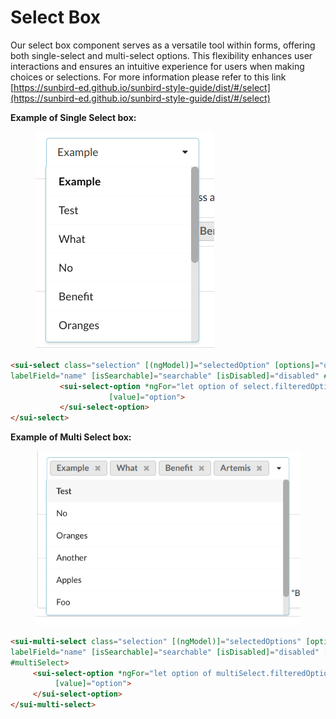 # Select Box

Our select box component serves as a versatile tool within forms, offering both single-select and multi-select options. This flexibility enhances user interactions and ensures an intuitive experience for users when making choices or selections. For more information please refer to this link [https://sunbird-ed.github.io/sunbird-style-guide/dist/#/select](https://sunbird-ed.github.io/sunbird-style-guide/dist/#/select)

**Example of Single Select box:**

<figure><img src="../../../../../.gitbook/assets/image (43).png" alt=""><figcaption></figcaption></figure>

```html
<sui-select class="selection" [(ngModel)]="selectedOption" [options]="options"
labelField="name" [isSearchable]="searchable" [isDisabled]="disabled" #select>
           <sui-select-option *ngFor="let option of select.filteredOptions"
                      [value]="option">
           </sui-select-option>
</sui-select>
```

**Example of Multi Select box:**&#x20;

<figure><img src="../../../../../.gitbook/assets/image (44).png" alt=""><figcaption></figcaption></figure>

```html
<sui-multi-select class="selection" [(ngModel)]="selectedOptions" [options]="options"
labelField="name" [isSearchable]="searchable" [isDisabled]="disabled" [hasLabels]="!hideLabels"
#multiSelect>
     <sui-select-option *ngFor="let option of multiSelect.filteredOptions"
          [value]="option">
     </sui-select-option>
</sui-multi-select>
```
